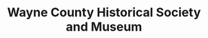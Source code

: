 ---
layout: repo
title: "Wayne County Historical Society and Museum"
id: 11652
permalink: repos/11652/
---